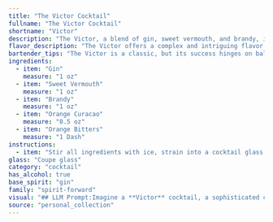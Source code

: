 ```yaml
---
title: "The Victor Cocktail"
fullname: "The Victor Cocktail"
shortname: "Victor"
description: "The Victor, a blend of gin, sweet vermouth, and brandy, is a member of the classic Manhattan family, a group of cocktails that often feature whiskey or brandy as a base, fortified with sweet vermouth.  Its origins are shrouded in mystery, but likely emerged from the 19th century American bar scene. "
flavor_description: "The Victor offers a complex and intriguing flavor profile. Gin's juniper and botanicals dance with the sweetness of vermouth, while brandy adds a warm, rich depth. The result is a balanced cocktail that is both invigorating and sophisticated, with a lingering warmth that lingers on the palate. "
bartender_tips: "The Victor is a classic, but its success hinges on balance.  Use a good quality gin, and choose a sweet vermouth with a hint of bitterness. The brandy adds complexity, so opt for a smooth, aged variety. Chill your ingredients beforehand, and use a good ice to ensure proper dilution. Don't over-shake, as you want the flavors to meld, not become frothy. Finally, garnish with an orange twist for a fragrant touch. "
ingredients:
  - item: "Gin"
    measure: "1 oz"
  - item: "Sweet Vermouth"
    measure: "1 oz"
  - item: "Brandy"
    measure: "1 oz"
  - item: "Orange Curacao"
    measure: "0.5 oz"
  - item: "Orange Bitters"
    measure: "1 Dash"
instructions:
  - item: "Stir all ingredients with ice, strain into a cocktail glass, and serve."
glass: "Coupe glass"
category: "cocktail"
has_alcohol: true
base_spirit: "gin"
family: "spirit-forward"
visual: "## LLM Prompt:Imagine a **Victor** cocktail, a sophisticated concoction that blends **gin**, **sweet vermouth**, **brandy**, **orange curacao**, and **orange bitters**. Describe the visual appeal of this drink.  Consider:* **Color:** What shades are dominant? Does it have layers or a uniform color?* **Clarity:** Is it crystal clear, slightly hazy, or murky?* **Texture:** Does it have a silky smoothness or a subtle oiliness?* **Garnish:** What type of garnish is used? How does it complement the color and overall aesthetic? * **Presentation:** Is it served in a stemmed glass, an old fashioned glass, or something else? How does the glass shape enhance the visual appeal?**Example:** The Victor boasts a warm, inviting amber hue, slightly darkened by the brandy. Its clarity is crystal clear, with a gentle sheen reflecting the light. A delicate layer of orange oil swirls on top, creating a mesmerizing texture. A thin orange peel, carefully twisted over the glass, adds a splash of vibrant color and releases a tantalizing aroma. It rests elegantly in a coupe glass, the smooth curves highlighting its beauty. "
source: "personal_collection"
---
```


